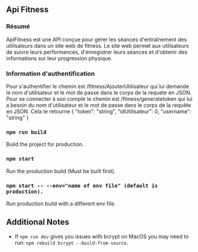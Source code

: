 ## Api Fitness

### Résumé
ApiFitness est une API conçue pour gérer les séances d'entraînement des utilisateurs dans un site web de fitness. Le site web permet aux utilisateurs de suivre leurs performances, d'enregistrer leurs séances et d'obtenir des informations sur leur progression physique.

### Information d'authentification
Pour s'authentifier le chemin est /fitness/AjouterUtilisateur qui lui demande le nom d'utilisateur et le mot de passe dans le corps de la requete en JSON.
Pour se connecter à son compte le chemin est /fitness/generatetoken qui lui a besoin du nom d'utilisateur et le mot de passe dans le corps de la requête en JSON.
Cela te retourne {
  "token": "string",
  "idUtilisateur": 0,
  "username": "string"
}

### `npm run build`

Build the project for production.

### `npm start`

Run the production build (Must be built first).

### `npm start -- --env="name of env file" (default is production).`

Run production build with a different env file.


## Additional Notes

- If `npm run dev` gives you issues with bcrypt on MacOS you may need to run: `npm rebuild bcrypt --build-from-source`. 
